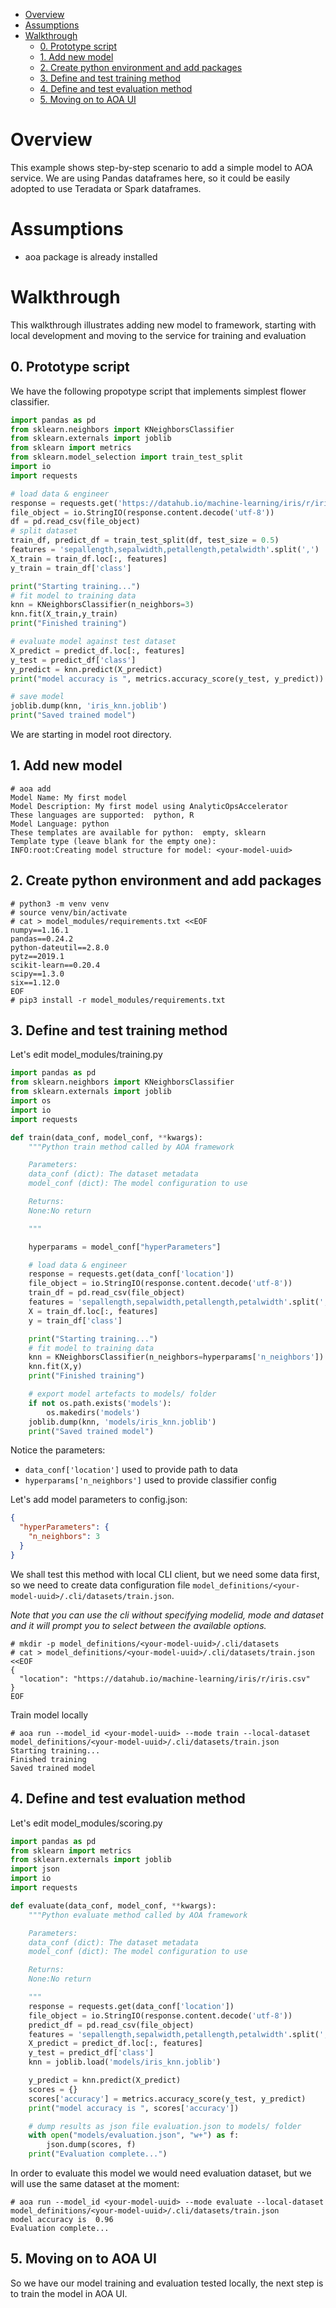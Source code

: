 - [Overview](#overview)
- [Assumptions](#assumptions)
- [Walkthrough](#walkthrough)
  - [0. Prototype script](#0-prototype-script)
  - [1. Add new model](#1-add-new-model)
  - [2. Create python environment and add packages](#2-create-python-environment-and-add-packages)
  - [3. Define and test training method](#3-define-and-test-training-method)
  - [4. Define and test evaluation method](#4-define-and-test-evaluation-method)
  - [5. Moving on to AOA UI](#5-moving-on-to-aoa-ui)


# Overview

This example shows step-by-step scenario to add a simple model to AOA service. We are using Pandas dataframes here, so it could be easily adopted to use Teradata or Spark dataframes.

# Assumptions

- aoa package is already installed

# Walkthrough

This walkthrough illustrates adding new model to framework, starting with local development and moving to the service for training and evaluation

## 0. Prototype script

We have the following propotype script that implements simplest flower classifier.
```python
import pandas as pd
from sklearn.neighbors import KNeighborsClassifier
from sklearn.externals import joblib
from sklearn import metrics
from sklearn.model_selection import train_test_split
import io
import requests

# load data & engineer
response = requests.get('https://datahub.io/machine-learning/iris/r/iris.csv')
file_object = io.StringIO(response.content.decode('utf-8'))
df = pd.read_csv(file_object)
# split dataset
train_df, predict_df = train_test_split(df, test_size = 0.5) 
features = 'sepallength,sepalwidth,petallength,petalwidth'.split(',')
X_train = train_df.loc[:, features]
y_train = train_df['class']

print("Starting training...")
# fit model to training data
knn = KNeighborsClassifier(n_neighbors=3)
knn.fit(X_train,y_train)
print("Finished training")

# evaluate model against test dataset
X_predict = predict_df.loc[:, features]
y_test = predict_df['class']
y_predict = knn.predict(X_predict)
print("model accuracy is ", metrics.accuracy_score(y_test, y_predict))

# save model
joblib.dump(knn, 'iris_knn.joblib')
print("Saved trained model")
```

We are starting in model root directory.

## 1. Add new model

```console
# aoa add
Model Name: My first model
Model Description: My first model using AnalyticOpsAccelerator
These languages are supported:  python, R
Model Language: python
These templates are available for python:  empty, sklearn
Template type (leave blank for the empty one):
INFO:root:Creating model structure for model: <your-model-uuid>
```

## 2. Create python environment and add packages

```console
# python3 -m venv venv
# source venv/bin/activate
# cat > model_modules/requirements.txt <<EOF
numpy==1.16.1
pandas==0.24.2
python-dateutil==2.8.0
pytz==2019.1
scikit-learn==0.20.4
scipy==1.3.0
six==1.12.0
EOF
# pip3 install -r model_modules/requirements.txt
```

## 3. Define and test training method

Let's edit model_modules/training.py

```python
import pandas as pd
from sklearn.neighbors import KNeighborsClassifier
from sklearn.externals import joblib
import os
import io
import requests

def train(data_conf, model_conf, **kwargs):
    """Python train method called by AOA framework

    Parameters:
    data_conf (dict): The dataset metadata
    model_conf (dict): The model configuration to use

    Returns:
    None:No return

    """

    hyperparams = model_conf["hyperParameters"]

    # load data & engineer
    response = requests.get(data_conf['location'])
    file_object = io.StringIO(response.content.decode('utf-8'))
    train_df = pd.read_csv(file_object)
    features = 'sepallength,sepalwidth,petallength,petalwidth'.split(',')
    X = train_df.loc[:, features]
    y = train_df['class']

    print("Starting training...")
    # fit model to training data
    knn = KNeighborsClassifier(n_neighbors=hyperparams['n_neighbors'])
    knn.fit(X,y)
    print("Finished training")

    # export model artefacts to models/ folder
    if not os.path.exists('models'):
        os.makedirs('models')
    joblib.dump(knn, 'models/iris_knn.joblib')
    print("Saved trained model")
```
Notice the parameters:
- `data_conf['location']` used to provide path to data
- `hyperparams['n_neighbors']` used to provide classifier config

Let's add model parameters to config.json:
```json
{
  "hyperParameters": {
    "n_neighbors": 3
  }
}
```
We shall test this method with local CLI client, but we need some data first, so we need to create data configuration file `model_definitions/<your-model-uuid>/.cli/datasets/train.json`. 

*Note that you can use the cli without specifying modelid, mode and dataset and it will prompt you to select between the available options.*

```console
# mkdir -p model_definitions/<your-model-uuid>/.cli/datasets
# cat > model_definitions/<your-model-uuid>/.cli/datasets/train.json <<EOF
{
  "location": "https://datahub.io/machine-learning/iris/r/iris.csv"
}
EOF
```
Train model locally
```console
# aoa run --model_id <your-model-uuid> --mode train --local-dataset model_definitions/<your-model-uuid>/.cli/datasets/train.json
Starting training...
Finished training
Saved trained model
```
## 4. Define and test evaluation method

Let's edit model_modules/scoring.py

```python
import pandas as pd
from sklearn import metrics
from sklearn.externals import joblib
import json
import io
import requests

def evaluate(data_conf, model_conf, **kwargs):
    """Python evaluate method called by AOA framework

    Parameters:
    data_conf (dict): The dataset metadata
    model_conf (dict): The model configuration to use

    Returns:
    None:No return

    """
    response = requests.get(data_conf['location'])
    file_object = io.StringIO(response.content.decode('utf-8'))
    predict_df = pd.read_csv(file_object)
    features = 'sepallength,sepalwidth,petallength,petalwidth'.split(',')
    X_predict = predict_df.loc[:, features]
    y_test = predict_df['class']
    knn = joblib.load('models/iris_knn.joblib')

    y_predict = knn.predict(X_predict)
    scores = {}
    scores['accuracy'] = metrics.accuracy_score(y_test, y_predict)
    print("model accuracy is ", scores['accuracy'])

    # dump results as json file evaluation.json to models/ folder
    with open("models/evaluation.json", "w+") as f:
        json.dump(scores, f)
    print("Evaluation complete...")
```
In order to evaluate this model we would need evaluation dataset, but we will use the same dataset at the moment:
```console
# aoa run --model_id <your-model-uuid> --mode evaluate --local-dataset model_definitions/<your-model-uuid>/.cli/datasets/train.json
model accuracy is  0.96
Evaluation complete...
```
## 5. Moving on to AOA UI

So we have our model training and evaluation tested locally, the next step is to train the model in AOA UI.